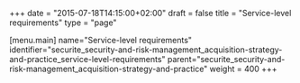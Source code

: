 +++
date = "2015-07-18T14:15:00+02:00"
draft = false
title = "Service-level requirements"
type = "page"

[menu.main]
name="Service-level requirements"
identifier="securite_security-and-risk-management_acquisition-strategy-and-practice_service-level-requirements"
parent="securite_security-and-risk-management_acquisition-strategy-and-practice"
weight = 400
+++